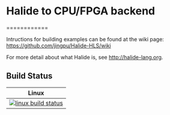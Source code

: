 # Halide to CPU/FPGA backend
============

Intructions for building examples can be found at the wiki page:
https://github.com/jingpu/Halide-HLS/wiki

For more detail about what Halide is, see http://halide-lang.org.

Build Status
------------

| Linux                        |
|------------------------------|
| [![linux build status][1]][2]|

[1]: https://travis-ci.com/jingpu/Halide-HLS.svg?token=owCmkoBUqDAizEoitXzn&branch=HLS
[2]: https://travis-ci.com/jingpu/Halide-HLS
